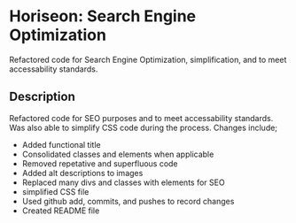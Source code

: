# Horiseon: Search Engine Optimization

Refactored code for Search Engine Optimization, simplification, and to meet accessability standards.

## Description

Refactored code for SEO purposes and to meet accessability standards. Was also able to simplify CSS code during the process. Changes include;

- Added functional title
- Consolidated classes and elements when applicable
- Removed repetative and superfluous code
- Added alt descriptions to images
- Replaced many divs and classes with elements for SEO
- simplified CSS file
- Used github add, commits, and pushes to record changes
- Created README file
